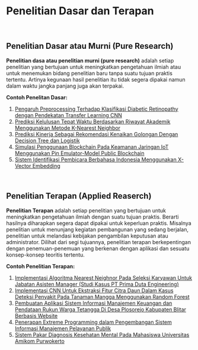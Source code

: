# Penelitian Dasar dan Terapan

<br>

## Penelitian Dasar atau Murni (Pure Research)

**Penelitian dasa atau penelitian murni (pure research)**
adalah setiap penelitian yang bertujuan untuk meningkatkan pengetahuan ilmiah atau untuk menemukan bidang penelitian baru tanpa suatu tujuan praktis tertentu. Artinya kegunaan hasil penelitian itu tidak segera dipakai namun dalam waktu jangka panjang juga akan terpakai.

**Contoh Penelitan Dasar:**

1. [Pengaruh Preprocessing Terhadap Klasifikasi Diabetic Retinopathy dengan Pendekatan Transfer Learning CNN](TUGAS/Contoh_Penelitian_Dasar_dan_Terapan/Penelitian_Dasar/PENGARUH_PREPROCESSING_TERHADAP_KLASIFIKASI_DIABETIC_RETINOPATHY_DENGAN_PENDEKATAN_TRANSFER_LEARNING_CNN.pdf)
2. [Prediksi Kelulusan Tepat Waktu Berdasarkan Riwayat Akademik Menggunakan Metode K-Nearest Neighbor](TUGAS/Contoh_Penelitian_Dasar_dan_Terapan/Penelitian_Dasar/PREDIKSI_KELULUSAN_TEPAT_WAKTU_BERDASARKAN_RIWAYAT_AKADEMIK_MENGGUNAKAN_METODE_K-NEAREST_NEIGHBOR.pdf)
3. [Prediksi Kinerja Sebagai Rekomendasi Kenaikan Golongan Dengan Decision Tree dan Logistik](TUGAS/Contoh_Penelitian_Dasar_dan_Terapan/Penelitian_Dasar/PREDIKSI_KINERJA_SEBAGAI_REKOMENDASI_KENAIKAN_GOLONGAN_DENGAN_DECISION_TREE_DAN_REGRESI_LOGISTIK.pdf)
4. [Simulasi Penggunaan Blockchain Pada Keamanan Jaringan IoT Menggunakan Pin Emulator-Model Public Blockchain](TUGAS/Contoh_Penelitian_Dasar_dan_Terapan/Penelitian_Dasar/SIMULASI_PENGGUNAAN_BLOCKCHAIN_PADA_KEAMANAN_JARINGAN_IOT_MENGGUNAKAN_PIN_EMULATOR-MODEL_PUBLIC_BLOCKCHAIN.pdf)
5. [Sistem Identifikasi Pembicara Berbahasa Indonesia Menggunakan X-Vector Embedding](TUGAS/Contoh_Penelitian_Dasar_dan_Terapan/Penelitian_Dasar/SISTEM_IDENTIFIKASI_PEMBICARA_BERBAHASA_INDONESIA_MENGGUNAKAN_X-VECTOR_EMBEDDING.pdf)

<br>

## Penelitian Terapan (Applied Reaserch)

**Penelitian Terapan** adalah setiap penelitian yang bertujuan untuk meningkatkan pengetahuan ilmiah dengan suatu tujuan praktis. Berarti hasilnya diharapkan segera dapat dipakai untuk keperluan praktis. Misalnya penelitian untuk menunjang kegiatan pembangunan yang sedang berjalan, penelitian untuk melandasi kebijakan pengambilan keputusan atau administrator. Dilihat dari segi tujuannya, penelitian terapan berkepentingan dengan penemuan-penemuan yang berkenan dengan aplikasi dan sesuatu konsep-konsep teoritis tertentu.

**Contoh Penelitian Terapan:**

1. [Implementasi Algoritma Nearest Neighnor Pada Seleksi Karyawan Untuk Jabatan Asisten Manager (Studi Kasus PT Prima Duta Engineering)](<TUGAS/Contoh_Penelitian_Dasar_dan_Terapan/Penelitian_Terapan/IMPLEMENTASI_ALGORITMA_NEAREST_NEIGHBOR_PADA_SELEKSI_KARYAWAN_UNTUK_JABATAN_ASISTEN_MANAGER_(STUDI_KASUS_PT_PRIMA_DUTA_ENGINEERING).pdf>)
2. [Implementasi CNN Untuk Ekstraksi Fitur Citra Daun Dalam Kasus Deteksi Penyakit Pada Tanaman Mangga Menggunakan Random Forest](TUGAS/Contoh_Penelitian_Dasar_dan_Terapan/Penelitian_Terapan/IMPLEMENTASI_CONVOLUTIONAL_NEURAL_NETWORK_UNTUK_EKSTRAKSI_FITUR_CITRA_DAUN_DALAM_KASUS_DETEKSI_PENYAKIT_PADA_TANAMAN_MANGGA_MENGGUNAKAN_RANDOM_FOREST.pdf)
3. [Pembuatan Aplikasi Sistem Informasi Manajemen Keuangan dan Pendataan Rukun Warga Tetangga Di Desa Plosorejo Kabupaten Blitar Berbasis Website](TUGAS/Contoh_Penelitian_Dasar_dan_Terapan/Penelitian_Terapan/PEMBUATAN_APLIKASI_SISTEM_INFORMASI_MANAJEMEN_KEUANGAN_DAN_PENDATAAN_WARGA_RUKUN_TETANGGA_DI_DESA_PLOSOREJO_KABUPATEN_BLITAR_BERBASIS_WEBSITE.pdf)
4. [Penerapan Extreme Programming dalam Pengembangan Sistem Informasi Manajemen Pelayanan Publik](TUGAS/Contoh_Penelitian_Dasar_dan_Terapan/Penelitian_Terapan/PENERAPAN_EXTREME_PROGRAMMING_DALAM_PENGEMBANGAN_SISTEM_INFORMASI_MANAJEMEN_PELAYANAN_PUBLIK.pdf)
5. [Sistem Pakar Diagnosis Kesehatan Mental Pada Mahasiswa Universitas Amikom Purwokerto](TUGAS/Contoh_Penelitian_Dasar_dan_Terapan/Penelitian_Terapan/SISTEM_PAKAR_DIAGNOSIS_KESEHATAN_MENTAL_PADA_MAHASISWA_UNIVERSITAS_AMIKOM_PURWOKERTO.pdf)
